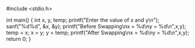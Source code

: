 #include <stdio.h>
 
int main()
{
 int x, y, temp;
 printf("Enter the value of x and y\n");
 sanf("%d%d", &x, &y);
 printf("Before Swapping\nx = %d\ny = %d\n",x,y);
 temp = x;
 x    = y;
 y    = temp;
 printf("After Swapping\nx = %d\ny = %d\n",x,y);
 return 0;
}
